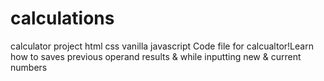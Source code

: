 # calculations
calculator project html css vanilla javascript
Code file for calcualtor!Learn  how to saves previous operand results & while inputting new &  current numbers
